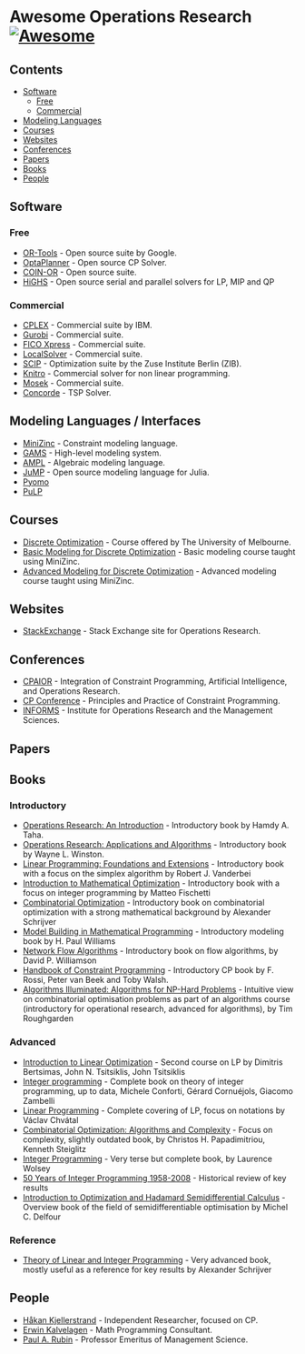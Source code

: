 # Awesome Operations Research [![Awesome](https://awesome.re/badge.svg)](https://github.com/sindresorhus/awesome)

## Contents

- [Software](#software)
  - [Free](#free)
  - [Commercial](#commercial)
- [Modeling Languages](#modeling-languages)
- [Courses](#courses)
- [Websites](#websites)
- [Conferences](#conferences)
- [Papers](#papers)
- [Books](#books)
- [People](#people)

## Software

### Free

- [OR-Tools](https://developers.google.com/optimization) - Open source suite by Google.
- [OptaPlanner](https://www.optaplanner.org/) - Open source CP Solver.
- [COIN-OR](https://www.coin-or.org/) - Open source suite.
- [HiGHS](https://www.maths.ed.ac.uk/hall/HiGHS/) - Open source serial and parallel solvers for LP, MIP and QP

### Commercial

- [CPLEX](https://www.ibm.com/analytics/cplex-optimizer) - Commercial suite by IBM.
- [Gurobi](https://www.gurobi.com/) - Commercial suite.
- [FICO Xpress](https://www.fico.com/en/products/fico-xpress-optimization) - Commercial suite.
- [LocalSolver](https://www.localsolver.com/) - Commercial suite.
- [SCIP](https://www.scipopt.org/) - Optimization suite by the Zuse Institute Berlin (ZIB).
- [Knitro](https://www.artelys.com/solvers/knitro/) - Commercial solver for non linear programming.
- [Mosek](https://www.mosek.com/) - Commercial suite.
- [Concorde](http://www.math.uwaterloo.ca/tsp/concorde.html) - TSP Solver.

## Modeling Languages / Interfaces

- [MiniZinc](https://www.minizinc.org/) - Constraint modeling language.
- [GAMS](https://www.gams.com/) - High-level modeling system.
- [AMPL](https://www.ampl.com/) - Algebraic modeling language.
- [JuMP](https://jump.dev/) - Open source modeling language for Julia.
- [Pyomo](http://www.pyomo.org/)
- [PuLP](https://coin-or.github.io/pulp/)

## Courses

- [Discrete Optimization](https://www.coursera.org/learn/discrete-optimization) - Course offered by The University of Melbourne.
- [Basic Modeling for Discrete Optimization](https://www.coursera.org/learn/basic-modeling) - Basic modeling course taught using MiniZinc.
- [Advanced Modeling for Discrete Optimization](https://www.coursera.org/learn/advanced-modeling) - Advanced modeling course taught using MiniZinc.

## Websites

- [StackExchange](https://or.stackexchange.com/) - Stack Exchange site for Operations Research.

## Conferences

- [CPAIOR](https://cpaior.org/) - Integration of Constraint Programming, Artificial Intelligence, and Operations Research.
- [CP Conference](https://www.a4cp.org/events/cp-conference-series) - Principles and Practice of Constraint Programming.
- [INFORMS](https://www.informs.org/) - Institute for Operations Research and the Management Sciences.

## Papers

## Books

### Introductory

- [Operations Research: An Introduction](https://www.pearson.com/us/higher-education/program/Taha-Operations-Research-An-Introduction-10th-Edition/PGM334070.html) - Introductory book by Hamdy A. Taha.
- [Operations Research: Applications and Algorithms](https://www.amazon.com/Operations-Research-Applications-Algorithms-InfoTrac/dp/0534380581) - Introductory book by Wayne L. Winston.
- [Linear Programming: Foundations and Extensions](https://www.amazon.com/dp/303039414X/) - Introductory book with a focus on the simplex algorithm by Robert J. Vanderbei
- [Introduction to Mathematical Optimization](https://www.amazon.com/dp/1692792024/) - Introductory book with a focus on integer programming by Matteo Fischetti
- [Combinatorial Optimization](https://www.amazon.com/dp/3540443894/) - Introductory book on combinatorial optimization with a strong mathematical background by Alexander Schrijver
- [Model Building in Mathematical Programming](https://www.wiley.com/en-ie/Model+Building+in+Mathematical+Programming,+5th+Edition-p-9781118443330) - Introductory modeling book by H. Paul Williams
- [Network Flow Algorithms](https://www.amazon.fr/dp/1316636836/) - Introductory book on flow algorithms, by David P. Williamson
- [Handbook of Constraint Programming](https://www.amazon.com/dp/0444527265) - Introductory CP book by F. Rossi, Peter van Beek and Toby Walsh.
- [Algorithms Illuminated: Algorithms for NP-Hard Problems](https://www.amazon.fr/dp/0999282964/) - Intuitive view on combinatorial optimisation problems as part of an algorithms course (introductory for operational research, advanced for algorithms), by Tim Roughgarden

### Advanced

- [Introduction to Linear Optimization](https://www.amazon.com/dp/1886529191) - Second course on LP by Dimitris Bertsimas, John N. Tsitsiklis, John Tsitsiklis
- [Integer programming](https://link.springer.com/book/10.1007/978-3-319-11008-0) - Complete book on theory of integer programming, up to data, Michele Conforti, Gérard Cornuéjols, Giacomo Zambelli
- [Linear Programming](https://www.amazon.com/dp/1429280514/) - Complete covering of LP, focus on notations by Václav Chvátal
- [Combinatorial Optimization: Algorithms and Complexity](https://www.amazon.com/dp/0486402584) - Focus on complexity, slightly outdated book, by Christos H. Papadimitriou, Kenneth Steiglitz
- [Integer Programming](https://www.wiley.com/en-us/Integer+Programming%2C+2nd+Edition-p-9781119606536) - Very terse but complete book, by Laurence Wolsey
- [50 Years of Integer Programming 1958-2008](https://link.springer.com/book/10.1007/978-3-540-68279-0) - Historical review of key results
- [Introduction to Optimization and Hadamard Semidifferential Calculus](https://www.amazon.fr/dp/1611975956/) - Overview book of the field of semidifferentiable optimisation by Michel C. Delfour

### Reference

- [Theory of Linear and Integer Programming](https://www.amazon.com/dp/0471908541/) - Very advanced book, mostly useful as a reference for key results by Alexander Schrijver

## People

- [Håkan Kjellerstrand](http://hakank.org/) - Independent Researcher, focused on CP.
- [Erwin Kalvelagen](https://yetanothermathprogrammingconsultant.blogspot.com/) - Math Programming Consultant.
- [Paul A. Rubin](https://orinanobworld.blogspot.com/) - Professor Emeritus of Management Science.
